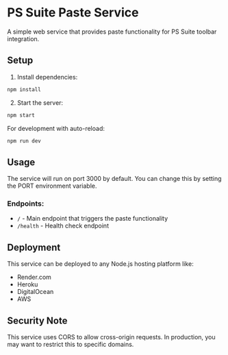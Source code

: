 # PS Suite Paste Service

A simple web service that provides paste functionality for PS Suite toolbar integration.

## Setup

1. Install dependencies:
```bash
npm install
```

2. Start the server:
```bash
npm start
```

For development with auto-reload:
```bash
npm run dev
```

## Usage

The service will run on port 3000 by default. You can change this by setting the PORT environment variable.

### Endpoints:

- `/` - Main endpoint that triggers the paste functionality
- `/health` - Health check endpoint

## Deployment

This service can be deployed to any Node.js hosting platform like:
- Render.com
- Heroku
- DigitalOcean
- AWS

## Security Note

This service uses CORS to allow cross-origin requests. In production, you may want to restrict this to specific domains. 